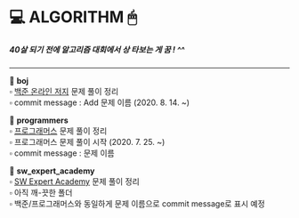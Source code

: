 # 💻 ALGORITHM 🖱   
##### 40살 되기 전에 알고리즘 대회에서 상 타보는 게 꿈 ! ^^
---
📁 **boj**   
        ▫ [백준 온라인 저지](https://www.acmicpc.net/) 문제 풀이 정리   
        ▫ commit message : Add 문제 이름 (2020. 8. 14. ~)    


📁 **programmers**   
        ▫ [프로그래머스](https://programmers.co.kr/) 문제 풀이 정리   
        ▫ 프로그래머스 문제 풀이 시작 (2020. 7. 25. ~)   
        ▫ commit message : 문제 이름        
   
   
📁 **sw_expert_academy**   
        ▫ [SW Expert Academy](https://swexpertacademy.com) 문제 풀이 정리   
        ▫ 아직 깨-끗한 폴더   
        ▫ 백준/프로그래머스와 동일하게 문제 이름으로 commit message로 표시 예정     